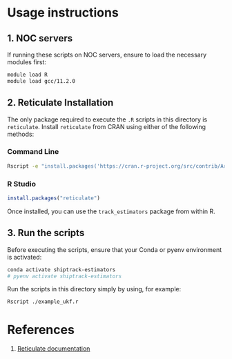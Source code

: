 # Usage instructions

## 1. NOC servers

If running these scripts on NOC servers, ensure to load the necessary modules first:

```bash
module load R
module load gcc/11.2.0
```

## 2. Reticulate Installation

The only package required to execute the `.R` scripts in this directory is `reticulate`. Install `reticulate` from CRAN using either of the following methods:

### Command Line

```bash
Rscript -e "install.packages('https://cran.r-project.org/src/contrib/Archive/reticulate/reticulate_1.4.tar.gz', repos=NULL, type='source')"
```

### R Studio

```R
install.packages("reticulate")
```

Once installed, you can use the `track_estimators` package from within R.

## 3. Run the scripts

Before executing the scripts, ensure that your Conda or pyenv environment is activated:

```bash
conda activate shiptrack-estimators
# pyenv activate shiptrack-estimators
```

Run the scripts in this directory simply by using, for example:

```bash
Rscript ./example_ukf.r
```

# References

1. [Reticulate documentation](https://rstudio.github.io/reticulate/)
